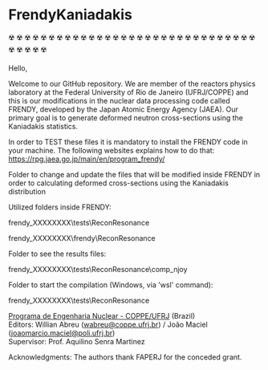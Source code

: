 # FrendyKaniadakis
:radioactive: :radioactive: :radioactive: :radioactive: :radioactive: :radioactive: :radioactive: :radioactive: :radioactive: :radioactive: :radioactive: :radioactive: :radioactive: :radioactive: :radioactive: :radioactive: :radioactive: :radioactive: :radioactive: :radioactive: :radioactive: :radioactive: :radioactive: :radioactive: :radioactive: :radioactive: :radioactive: :radioactive: :radioactive: :radioactive: :radioactive: :radioactive: :radioactive: :radioactive: :radioactive: :radioactive: 

Hello, 


Welcome to our GitHub repository. We are member of the reactors physics laboratory at the Federal University of Rio de Janeiro (UFRJ/COPPE) and this is our modifications in the nuclear data processing code called FRENDY, developed by the Japan Atomic Energy Agency (JAEA). Our primary goal is to generate deformed neutron cross-sections using the Kaniadakis statistics.


In order to TEST these files it is mandatory to install the FRENDY code in your machine. The following websites explains how to do that:
https://rpg.jaea.go.jp/main/en/program_frendy/

Folder to change and update the files that will be modified inside FRENDY
in order to calculating deformed cross-sections using the Kaniadakis distribution

Utilized folders inside FRENDY:

frendy_XXXXXXXX\tests\ReconResonance

frendy_XXXXXXXX\frendy\ReconResonance

Folder to see the results files:

frendy_XXXXXXXX\tests\ReconResonance\comp_njoy

Folder to start the compilation (Windows, via 'wsl' command):

frendy_XXXXXXXX\tests\ReconResonance

[Programa de Engenharia Nuclear - COPPE/UFRJ](http://www.con.ufrj.br/) (Brazil)    
Editors: Willian Abreu (wabreu@coppe.ufrj.br) / João Maciel (joaomarcio.maciel@poli.ufrj.br)    
Supervisor: Prof. Aquilino Senra Martinez  

Acknowledgments: The authors thank FAPERJ for the conceded grant. 
